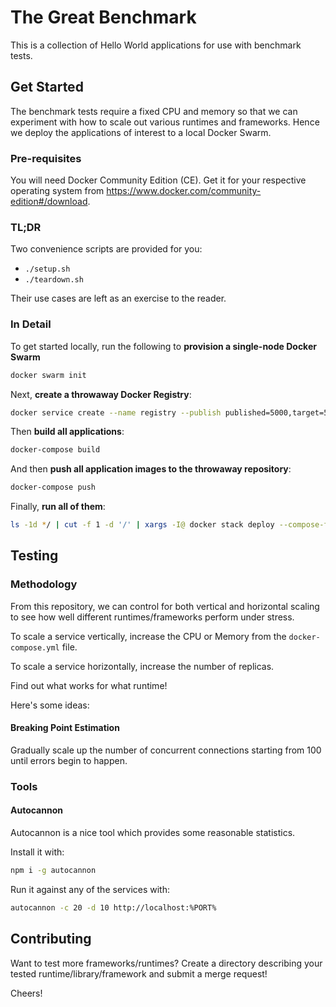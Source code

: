 # The Great Benchmark
This is a collection of Hello World applications for use with benchmark tests.

## Get Started
The benchmark tests require a fixed CPU and memory so that we can experiment with how to scale out various runtimes and frameworks. Hence we deploy the applications of interest to a local Docker Swarm.

### Pre-requisites
You will need Docker Community Edition (CE). Get it for your respective operating system from https://www.docker.com/community-edition#/download.

### TL;DR
Two convenience scripts are provided for you:

- `./setup.sh`
- `./teardown.sh`

Their use cases are left as an exercise to the reader.

### In Detail
To get started locally, run the following to **provision a single-node Docker Swarm**

```bash
docker swarm init
```

Next, **create a throwaway Docker Registry**:

```bash
docker service create --name registry --publish published=5000,target=5000 registry:2
```

Then **build all applications**:

```bash
docker-compose build
```

And then **push all application images to the throwaway repository**:

```bash
docker-compose push
```

Finally, **run all of them**:

```bash
ls -1d */ | cut -f 1 -d '/' | xargs -I@ docker stack deploy --compose-file docker-compose.yml @
```

## Testing

### Methodology

From this repository, we can control for both vertical and horizontal scaling to see how well different runtimes/frameworks perform under stress.

To scale a service vertically, increase the CPU or Memory from the `docker-compose.yml` file.

To scale a service horizontally, increase the number of replicas.

Find out what works for what runtime!

Here's some ideas:

#### Breaking Point Estimation

Gradually scale up the number of concurrent connections starting from 100 until errors begin to happen.

### Tools

#### Autocannon
Autocannon is a nice tool which provides some reasonable statistics.

Install it with:

```bash
npm i -g autocannon
```

Run it against any of the services with:

```bash
autocannon -c 20 -d 10 http://localhost:%PORT%
```

## Contributing
Want to test more frameworks/runtimes? Create a directory describing your tested runtime/library/framework and submit a merge request!

Cheers!
